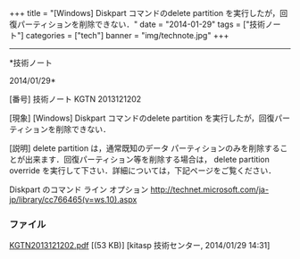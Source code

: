 ﻿+++
title = "[Windows] Diskpart コマンドのdelete partition を実行したが，回復パーティションを削除できない．"
date = "2014-01-29"
tags = ["技術ノート"]
categories = ["tech"]
banner = "img/technote.jpg"
+++

-----------------------------------------------------------------------------------------------------------------------------

*技術ノート

2014/01/29*


[番号]
技術ノート KGTN 2013121202

[現象]
[Windows] Diskpart コマンドのdelete partition
を実行したが，回復パーティションを削除できない．

[説明]
delete partition は，通常既知のデータ
パーティションのみを削除することが出来ます．回復パーティション等を削除する場合は，
delete partition override
を実行して下さい．詳細については，下記ページをご覧ください．

Diskpart のコマンド ライン オプション
<http://technet.microsoft.com/ja-jp/library/cc766465(v=ws.10).aspx>


### ファイル

 
 


[KGTN2013121202.pdf](http://techreport.kitasp.net/attachments/download/1457/KGTN2013121202.pdf)
 [(53 KB)] [kitasp 技術センター, 2014/01/29
14:31]


 


 

